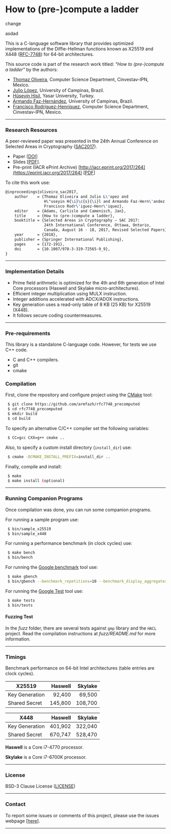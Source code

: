 
# How to (pre-)compute a ladder

change


asdad

This is a C-language software library that provides optimized implementations of the Diffie-Hellman functions known as X25519 and X448 ([RFC-7748](https://datatracker.ietf.org/doc/rfc7748/)) for 64-bit architectures.

This source code is part of the research work titled: _"How to (pre-)compute a ladder"_ by the authors:
 * [Thomaz Oliveira](http://dblp.uni-trier.de/pers/hd/o/Oliveira:Thomaz), Computer Science Department, Cinvestav-IPN, Mexico.
 * [Julio López](http://www.ic.unicamp.br/pessoas/docentes/jlopez), University of Campinas, Brazil.
 * [Hüseyin Hisil](http://hhisil.yasar.edu.tr/), Yasar University, Turkey.
 * [Armando Faz-Hernández](http://www.ic.unicamp.br/~armfazh), University of Campinas, Brazil.
 * [Francisco Rodríguez-Henríquez](http://delta.cs.cinvestav.mx/~francisco/), Computer Science Department, Cinvestav-IPN, Mexico.


----

### Research Resources

A peer-reviewed paper was presented in the 24th Annual Conference on Selected Areas in Cryptography ([SAC2017](http://sacworkshop.org/SAC17/SAC2017.htm)).
 - Paper [[DOI](http://doi.org/10.1007/978-3-319-72565-9_9)]
 - Slides [[PDF](http://www.ic.unicamp.br/~ra142685/userfiles/papers/oliveira_sac2017.pdf)].
 - Pre-print (IACR ePrint Archive) [http://iacr.eprint.org/2017/264](https://eprint.iacr.org/2017/264) [[PDF](https://eprint.iacr.org/2017/264.pdf)]


To cite this work use:

```tex
@inproceedings{oliveira_sac2017,
    author    = {Thomaz Oliveira and Julio L\'opez and
                 H\"useyin H{\i}\c{s}{\i}l and Armando Faz-Hern\'andez and
                 Francisco Rodr\'iguez-Henr\'iquez},
    editor    = {Adams, Carlisle and Camenisch, Jan},
    title     = {How to (pre-)compute a ladder},
    booktitle = {Selected Areas in Cryptography – SAC 2017:
                 24th International Conference, Ottawa, Ontario,
                 Canada, August 16 - 18, 2017, Revised Selected Papers},
    year      = {2018},
    publisher = {Springer International Publishing},
    pages     = {172-191},
    doi       = {10.1007/978-3-319-72565-9_9},
}
```
----

### Implementation Details
 * Prime field arithmetic is optimized for the 4th and 6th generation of Intel Core processors (Haswell and Skylake micro-architectures).
 * Efficient integer multiplication using MULX instruction.
 * Integer additions accelerated with ADCX/ADOX instructions.
 * Key generation uses a read-only table of 8 KB (25 KB) for X25519 (X448).
 * It follows secure coding countermeasures.

----

### Pre-requirements

This library is a standalone C-language code. However, for tests we use C++ code.
- C and C++ compilers.
- git
- cmake

### Compilation
First, clone the repository and configure project using the [CMake](https://cmake.org/) tool:

```sh
 $ git clone https://github.com/armfazh/rfc7748_precomputed
 $ cd rfc7748_precomputed
 $ mkdir build
 $ cd build
```

To specify an alternative C/C++ compiler set the following variables:

```sh
 $ CC=gcc CXX=g++ cmake ..
```

Also, to specify a custom install directory (`install_dir`) use:

```sh
 $ cmake -DCMAKE_INSTALL_PREFIX=install_dir ..
```

Finally, compile and install:

```sh
 $ make
 $ make install (optional)
```

----

### Running Companion Programs
Once compilation was done, you can run some companion programs.

For running a sample program use:
```sh
 $ bin/sample_x25519
 $ bin/sample_x448
```

For running a performance benchmark (in clock cycles) use:
```sh
 $ make bench
 $ bin/bench
```

For running the [Google benchmark](https://github.com/google/benchmark) tool use:

```sh
 $ make gbench
 $ bin/gbench --benchmark_repetitions=10 --benchmark_display_aggregates_only=true
```

For running the [Google Test](https://github.com/google/googletest) tool use:

```sh
 $ make tests
 $ bin/tests
```

#### Fuzzing Test

In the *fuzz* folder, there are several tests against  `gmp` library and the `HACL` project. Read the compilation instructions at *fuzz/README.md* for more information.

----


### Timings
Benchmark performance on 64-bit Intel architectures (table entries are clock cycles).

| X25519 | Haswell | Skylake |
| ------ | ------:| ------:|
| Key Generation |  92,400 |  69,500 |
| Shared Secret  | 145,800 | 108,700 |

| X448 | Haswell | Skylake |
| ------ | ------:| ------:|
| Key Generation | 401,902 | 322,040 |
| Shared Secret  | 670,747 | 528,470 |

**Haswell** is a Core i7-4770 processor.

**Skylake** is a Core i7-6700K processor.

----

### License
BSD-3 Clause License ([LICENSE](./LICENSE))

----

### Contact

To report some issues or comments of this project, please use the issues webpage [[here](https://github.com/armfazh/rfc7748_precomputed/issues)].

----
